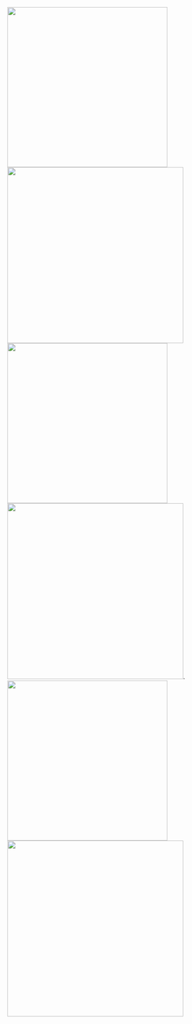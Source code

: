 <img src="https://github-readme-stats-wheat-two-53.vercel.app/api?username=Talon&theme=midnight-purple&hide_border=false&include_all_commits=false&count_private=false"  width="364px" />                    <img src="https://github-readme-streak-stats.herokuapp.com/?user=Talon&theme=midnight-purple&hide_border=false"  width="400px" />
<img src="https://github-readme-stats.vercel.app/api?username=Talon&theme=green&hide_border=false&include_all_commits=false&count_private=false" width="364px" />
<img src="https://github-readme-streak-stats.herokuapp.com/?user=Talon&theme=green&hide_border=false" width="400px" />.
<img src="https://github-readme-stats.vercel.app/api?username=Talon&theme=chartreuse-dark&hide_border=false&include_all_commits=false&count_private=false" width="364px" />
<img src="https://github-readme-streak-stats.herokuapp.com/?user=Talon&theme=chartreuse-dark&hide_border=false" width="400px" />
